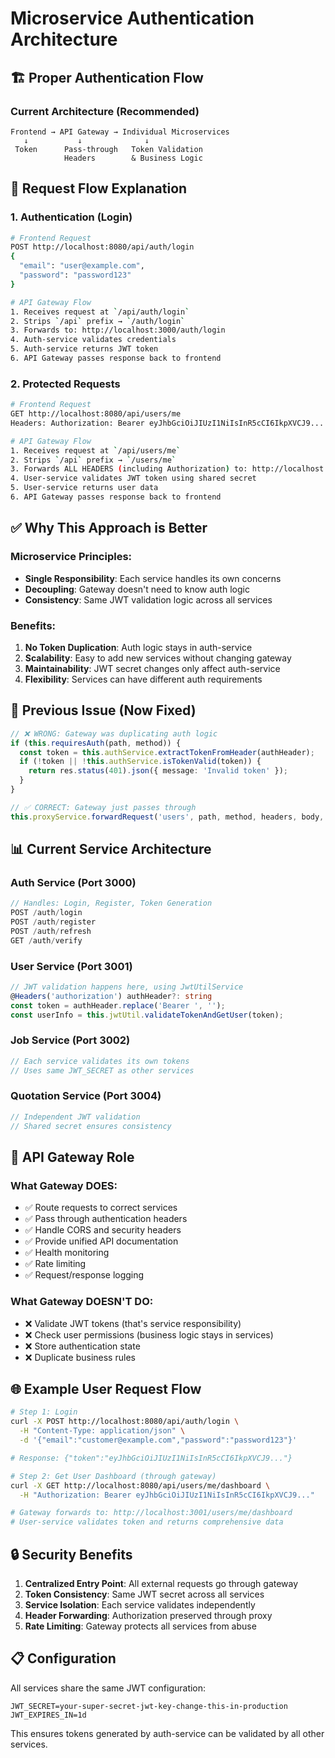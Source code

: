 # Microservice Authentication Architecture

## 🏗️ **Proper Authentication Flow**

### **Current Architecture (Recommended)**

```
Frontend → API Gateway → Individual Microservices
   ↓           ↓              ↓
 Token      Pass-through   Token Validation
            Headers        & Business Logic
```

## 🔄 **Request Flow Explanation**

### **1. Authentication (Login)**
```bash
# Frontend Request
POST http://localhost:8080/api/auth/login
{
  "email": "user@example.com",
  "password": "password123"
}

# API Gateway Flow
1. Receives request at `/api/auth/login`
2. Strips `/api` prefix → `/auth/login`
3. Forwards to: http://localhost:3000/auth/login
4. Auth-service validates credentials
5. Auth-service returns JWT token
6. API Gateway passes response back to frontend
```

### **2. Protected Requests**
```bash
# Frontend Request
GET http://localhost:8080/api/users/me
Headers: Authorization: Bearer eyJhbGciOiJIUzI1NiIsInR5cCI6IkpXVCJ9...

# API Gateway Flow
1. Receives request at `/api/users/me`
2. Strips `/api` prefix → `/users/me`
3. Forwards ALL HEADERS (including Authorization) to: http://localhost:3001/users/me
4. User-service validates JWT token using shared secret
5. User-service returns user data
6. API Gateway passes response back to frontend
```

## ✅ **Why This Approach is Better**

### **Microservice Principles:**
- **Single Responsibility**: Each service handles its own concerns
- **Decoupling**: Gateway doesn't need to know auth logic
- **Consistency**: Same JWT validation logic across all services

### **Benefits:**
1. **No Token Duplication**: Auth logic stays in auth-service
2. **Scalability**: Easy to add new services without changing gateway
3. **Maintainability**: JWT secret changes only affect auth-service
4. **Flexibility**: Services can have different auth requirements

## 🚨 **Previous Issue (Now Fixed)**

```typescript
// ❌ WRONG: Gateway was duplicating auth logic
if (this.requiresAuth(path, method)) {
  const token = this.authService.extractTokenFromHeader(authHeader);
  if (!token || !this.authService.isTokenValid(token)) {
    return res.status(401).json({ message: 'Invalid token' });
  }
}

// ✅ CORRECT: Gateway just passes through
this.proxyService.forwardRequest('users', path, method, headers, body, query)
```

## 📊 **Current Service Architecture**

### **Auth Service (Port 3000)**
```typescript
// Handles: Login, Register, Token Generation
POST /auth/login
POST /auth/register
POST /auth/refresh
GET /auth/verify
```

### **User Service (Port 3001)**
```typescript
// JWT validation happens here, using JwtUtilService
@Headers('authorization') authHeader?: string
const token = authHeader.replace('Bearer ', '');
const userInfo = this.jwtUtil.validateTokenAndGetUser(token);
```

### **Job Service (Port 3002)**
```typescript
// Each service validates its own tokens
// Uses same JWT_SECRET as other services
```

### **Quotation Service (Port 3004)**
```typescript
// Independent JWT validation
// Shared secret ensures consistency
```

## 🔧 **API Gateway Role**

### **What Gateway DOES:**
- ✅ Route requests to correct services
- ✅ Pass through authentication headers
- ✅ Handle CORS and security headers
- ✅ Provide unified API documentation
- ✅ Health monitoring
- ✅ Rate limiting
- ✅ Request/response logging

### **What Gateway DOESN'T DO:**
- ❌ Validate JWT tokens (that's service responsibility)
- ❌ Check user permissions (business logic stays in services)
- ❌ Store authentication state
- ❌ Duplicate business rules

## 🌐 **Example User Request Flow**

```bash
# Step 1: Login
curl -X POST http://localhost:8080/api/auth/login \
  -H "Content-Type: application/json" \
  -d '{"email":"customer@example.com","password":"password123"}'

# Response: {"token":"eyJhbGciOiJIUzI1NiIsInR5cCI6IkpXVCJ9..."}

# Step 2: Get User Dashboard (through gateway)
curl -X GET http://localhost:8080/api/users/me/dashboard \
  -H "Authorization: Bearer eyJhbGciOiJIUzI1NiIsInR5cCI6IkpXVCJ9..."

# Gateway forwards to: http://localhost:3001/users/me/dashboard
# User-service validates token and returns comprehensive data
```

## 🔒 **Security Benefits**

1. **Centralized Entry Point**: All external requests go through gateway
2. **Token Consistency**: Same JWT secret across all services
3. **Service Isolation**: Each service validates independently
4. **Header Forwarding**: Authorization preserved through proxy
5. **Rate Limiting**: Gateway protects all services from abuse

## 📋 **Configuration**

All services share the same JWT configuration:
```env
JWT_SECRET=your-super-secret-jwt-key-change-this-in-production
JWT_EXPIRES_IN=1d
```

This ensures tokens generated by auth-service can be validated by all other services.
